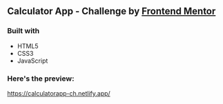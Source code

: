 ## Calculator App - Challenge by [Frontend Mentor](https://www.frontendmentor.io)

### Built with
- HTML5
- CSS3
- JavaScript


### Here's the preview:
https://calculatorapp-ch.netlify.app/
